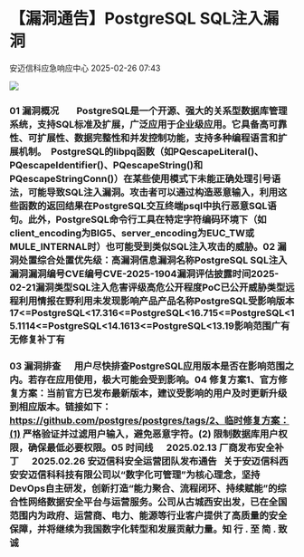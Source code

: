 #  【漏洞通告】PostgreSQL SQL注入漏洞   
 安迈信科应急响应中心   2025-02-26 07:43  
  
![](https://mmbiz.qpic.cn/mmbiz_png/tdibEPWdubQUgErMslSgzVibGKdSFkWPTbTgu83UTXdNYm7eOxRSmuNmOjUIxdicy73wTLufCMnbs6CAsc3uicJUcg/640?wx_fmt=png "")  
### 01 漏洞概况        PostgreSQL是一个开源、强大的关系型数据库管理系统，支持SQL标准及扩展，广泛应用于企业级应用。它具备高可靠性、可扩展性、数据完整性和并发控制功能，支持多种编程语言和扩展机制。  PostgreSQL的libpq函数（如PQescapeLiteral()、PQescapeIdentifier()、PQescapeString()和PQescapeStringConn()）在某些使用模式下未能正确处理引号语法，可能导致SQL注入漏洞。攻击者可以通过构造恶意输入，利用这些函数的返回结果在PostgreSQL交互终端psql中执行恶意SQL语句。此外，PostgreSQL命令行工具在特定字符编码环境下（如client_encoding为BIG5、server_encoding为EUC_TW或MULE_INTERNAL时）也可能受到类似SQL注入攻击的威胁。02 漏洞处置综合处置优先级：高漏洞信息漏洞名称PostgreSQL SQL注入漏洞漏洞编号CVE编号CVE-2025-1904‍漏洞评估披露时间2025-02-21漏洞类型SQL注入危害评级高危公开程度PoC已公开威胁类型远程利用情报在野利用未发现影响产品产品名称PostgreSQL受影响版本17<=PostgreSQL<17.316<=PostgreSQL<16.715<=PostgreSQL<15.1114<=PostgreSQL<14.1613<=PostgreSQL<13.19影响范围广有无修复补丁有  
### 03 漏洞排查      用户尽快排查PostgreSQL应用版本是否在影响范围之内。若存在应用使用，极大可能会受到影响。04 修复方案1、官方修复方案：当前官方已发布最新版本，建议受影响的用户及时更新升级到相应版本。链接如下：https://github.com/postgres/postgres/tags/2、临时修复方案：(1) 严格验证并过滤用户输入，避免恶意字符。(2) 限制数据库用户权限，确保最低必要权限。05 时间线      2025.02.13 厂商发布安全补丁      2025.02.26 安迈信科安全运营团队发布通告   关于安迈信科西安安迈信科科技有限公司以“数字化可管理”为核心理念，坚持DevOps自主研发，创新打造“能力聚合、流程闭环、持续赋能”的综合性网络数据安全平台与运营服务。公司从古城西安出发，已在全国范围内为政府、运营商、电力、能源等行业客户提供了高质量的安全保障，并将继续为我国数字化转型和发展贡献力量。知 行 . 至 简 . 致 诚  
  
  
